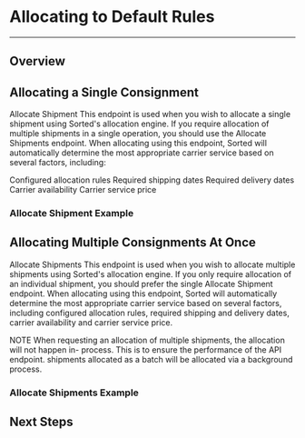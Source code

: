 # Allocating to Default Rules


---

## Overview



## Allocating a Single Consignment

Allocate Shipment This endpoint is used when you wish to allocate a single shipment using Sorted's allocation engine. If you require allocation of multiple shipments in a single operation, you should use the Allocate Shipments endpoint. When allocating using this endpoint, Sorted will automatically determine the most appropriate carrier service based on several factors, including:

Configured allocation rules
Required shipping dates
Required delivery dates
Carrier availability
Carrier service price

### Allocate Shipment Example



## Allocating Multiple Consignments At Once

Allocate Shipments This endpoint is used when you wish to allocate multiple shipments using Sorted's allocation engine. If you only require allocation of an individual shipment, you should prefer the single Allocate Shipment endpoint. When allocating using this endpoint, Sorted will automatically determine the most appropriate carrier service based on several factors, including configured allocation rules, required shipping and delivery dates, carrier availability and carrier service price.

NOTE
When requesting an allocation of multiple shipments, the allocation will not happen in- process. This is to ensure the performance of the API endpoint. shipments allocated as a batch will be allocated via a background process.

### Allocate Shipments Example



## Next Steps



<script src="../../scripts/requesttabs.js"></script>
<script src="../../scripts/responsetabs.js"></script>
<script src="../../scripts/copy.js"></script>